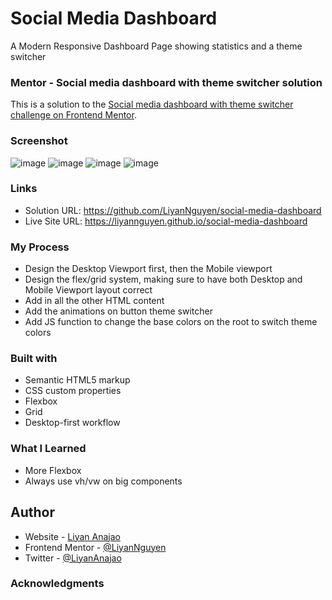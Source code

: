 # Social Media Dashboard
A Modern Responsive Dashboard Page showing statistics and a theme switcher 

### Mentor - Social media dashboard with theme switcher solution
This is a solution to the [Social media dashboard with theme switcher challenge on Frontend Mentor](https://www.frontendmentor.io/challenges/social-media-dashboard-with-theme-switcher-6oY8ozp_H).

### Screenshot
![image](https://user-images.githubusercontent.com/50958126/162558071-f85e2742-c543-4683-8054-27833eb608b8.png)
![image](https://user-images.githubusercontent.com/50958126/162558095-ac63827d-e413-4677-bc77-c9c1512cf56b.png)
![image](https://user-images.githubusercontent.com/50958126/162558160-c763c84d-e816-4dbc-9680-036a0e785393.png)
![image](https://user-images.githubusercontent.com/50958126/162558194-ecb67d1f-d7db-4a9e-b8ae-ea79e36752ea.png)

### Links
- Solution URL: https://github.com/LiyanNguyen/social-media-dashboard
- Live Site URL: https://liyannguyen.github.io/social-media-dashboard

### My Process
- Design the Desktop Viewport first, then the Mobile viewport
- Design the flex/grid system, making sure to have both Desktop and Mobile Viewport layout correct
- Add in all the other HTML content
- Add the animations on button theme switcher
- Add JS function to change the base colors on the root to switch theme colors

### Built with
- Semantic HTML5 markup
- CSS custom properties
- Flexbox
- Grid
- Desktop-first workflow

### What I Learned
- More Flexbox
- Always use vh/vw on big components

## Author
- Website - [Liyan Anajao](https://liyannguyen.github.io/Portfolio)
- Frontend Mentor - [@LiyanNguyen](https://frontendmentor.io/profile/LiyanNguyen)
- Twitter - [@LiyanAnajao](https://twitter.com/LiyanAnajao)

### Acknowledgments

